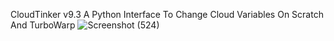 CloudTinker
v9.3
A Python Interface To Change Cloud Variables On Scratch And TurboWarp
![Screenshot (524)](https://github.com/user-attachments/assets/43fddc90-2ad3-48ed-a630-a1630e6b9cf1)
